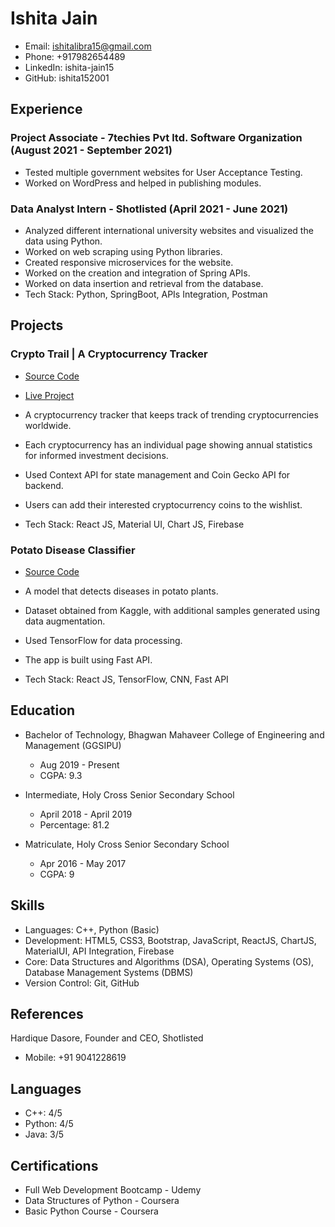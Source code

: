 # Ishita Jain

- Email: ishitalibra15@gmail.com
- Phone: +917982654489
- LinkedIn: ishita-jain15
- GitHub: ishita152001

## Experience

### Project Associate - 7techies Pvt ltd. Software Organization (August 2021 - September 2021)

- Tested multiple government websites for User Acceptance Testing.
- Worked on WordPress and helped in publishing modules.

### Data Analyst Intern - Shotlisted (April 2021 - June 2021)

- Analyzed different international university websites and visualized the data using Python.
- Worked on web scraping using Python libraries.
- Created responsive microservices for the website.
- Worked on the creation and integration of Spring APIs.
- Worked on data insertion and retrieval from the database.
- Tech Stack: Python, SpringBoot, APIs Integration, Postman

## Projects

### Crypto Trail | A Cryptocurrency Tracker

- [Source Code](https://github.com/ishita152001/cryto-currency-trail)
- [Live Project](https://cryptoo-trail.netlify.app/)

- A cryptocurrency tracker that keeps track of trending cryptocurrencies worldwide.
- Each cryptocurrency has an individual page showing annual statistics for informed investment decisions.
- Used Context API for state management and Coin Gecko API for backend.
- Users can add their interested cryptocurrency coins to the wishlist.
- Tech Stack: React JS, Material UI, Chart JS, Firebase

### Potato Disease Classifier

- [Source Code](https://github.com/ishita152001/leaf-project)

- A model that detects diseases in potato plants.
- Dataset obtained from Kaggle, with additional samples generated using data augmentation.
- Used TensorFlow for data processing.
- The app is built using Fast API.
- Tech Stack: React JS, TensorFlow, CNN, Fast API

## Education

- Bachelor of Technology, Bhagwan Mahaveer College of Engineering and Management (GGSIPU)
  - Aug 2019 - Present
  - CGPA: 9.3

- Intermediate, Holy Cross Senior Secondary School
  - April 2018 - April 2019
  - Percentage: 81.2

- Matriculate, Holy Cross Senior Secondary School
  - Apr 2016 - May 2017
  - CGPA: 9

## Skills

- Languages: C++, Python (Basic)
- Development: HTML5, CSS3, Bootstrap, JavaScript, ReactJS, ChartJS, MaterialUI, API Integration, Firebase
- Core: Data Structures and Algorithms (DSA), Operating Systems (OS), Database Management Systems (DBMS)
- Version Control: Git, GitHub

## References

Hardique Dasore, Founder and CEO, Shotlisted
- Mobile: +91 9041228619

## Languages

- C++: 4/5
- Python: 4/5
- Java: 3/5

## Certifications

- Full Web Development Bootcamp - Udemy
- Data Structures of Python - Coursera
- Basic Python Course - Coursera
